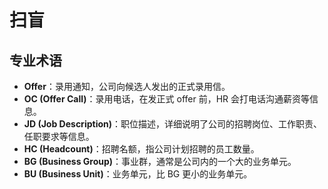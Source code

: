 # 扫盲

## 专业术语

- **Offer**：录用通知，公司向候选人发出的正式录用信。
- **OC (Offer Call)**：录用电话，在发正式 offer 前，HR 会打电话沟通薪资等信息。
- **JD (Job Description)**：职位描述，详细说明了公司的招聘岗位、工作职责、任职要求等信息。
- **HC (Headcount)**：招聘名额，指公司计划招聘的员工数量。
- **BG (Business Group)**：事业群，通常是公司内的一个大的业务单元。
- **BU (Business Unit)**：业务单元，比 BG 更小的业务单元。
